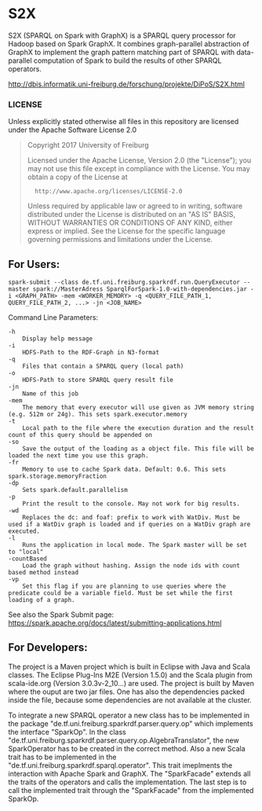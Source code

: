 # S2X

S2X (SPARQL on Spark with GraphX) is a SPARQL query processor for Hadoop based on Spark GraphX. It combines graph-parallel abstraction of GraphX to implement the graph pattern matching part of SPARQL with data-parallel computation of Spark to build the results of other SPARQL operators.

http://dbis.informatik.uni-freiburg.de/forschung/projekte/DiPoS/S2X.html

### LICENSE
Unless explicitly stated otherwise all files in this repository are licensed under the Apache Software License 2.0

>   Copyright 2017 University of Freiburg
>
>   Licensed under the Apache License, Version 2.0 (the "License");
>   you may not use this file except in compliance with the License.
>   You may obtain a copy of the License at
>
>       http://www.apache.org/licenses/LICENSE-2.0
>
>   Unless required by applicable law or agreed to in writing, software
>   distributed under the License is distributed on an "AS IS" BASIS,
>   WITHOUT WARRANTIES OR CONDITIONS OF ANY KIND, either express or implied.
>   See the License for the specific language governing permissions and
>   limitations under the License.


## For Users:

```
spark-submit --class de.tf.uni.freiburg.sparkrdf.run.QueryExecutor --master spark://MasterAdress SparqlForSpark-1.0-with-dependencies.jar -i <GRAPH_PATH> -mem <WORKER_MEMORY> -q <QUERY_FILE_PATH_1, QUERY_FILE_PATH_2, ...> -jn <JOB_NAME>
```

Command Line Parameters:

```
-h
	Display help message
-i
	HDFS-Path to the RDF-Graph in N3-format
-q
	Files that contain a SPARQL query (local path)
-o
	HDFS-Path to store SPARQL query result file
-jn
	Name of this job
-mem
	The memory that every executor will use given as JVM memory string (e.g. 512m or 24g). This sets spark.executor.memory
-t
	Local path to the file where the execution duration and the result count of this query should be appended on
-so
	Save the output of the loading as a object file. This file will be loaded the next time you use this graph.
-fr
	Memory to use to cache Spark data. Default: 0.6. This sets spark.storage.memoryFraction
-dp
	Sets spark.default.parallelism
-p
	Print the result to the console. May not work for big results.
-wd
	Replaces the dc: and foaf: prefix to work with WatDiv. Must be used if a WatDiv graph is loaded and if queries on a WatDiv graph are executed.
-l
	Runs the application in local mode. The Spark master will be set to "local"
-countBased
	Load the graph without hashing. Assign the node ids with count based method instead
-vp
	Set this flag if you are planning to use queries where the predicate could be a variable field. Must be set while the first loading of a graph.
```

See also the Spark Submit page:
https://spark.apache.org/docs/latest/submitting-applications.html


## For Developers:

The project is a Maven project which is built in Eclipse with Java and Scala classes. The Eclipse Plug-Ins M2E (Version 1.5.0) and the Scala plugin from scala-ide.org (Version 3.0.3v-2_10...) are used. The project is built by Maven where the ouput are two jar files. One has also the dependencies packed inside the file, because some dependencies are not available at the cluster.

To integrate a new SPARQL operator a new class has to be implemented in the package "de.tf.uni.freiburg.sparkrdf.parser.query.op" which implements the interface "SparkOp". In the class "de.tf.uni.freiburg.sparkrdf.parser.query.op.AlgebraTranslator", the new SparkOperator has to be created in the correct method. Also a new Scala trait has to be implemented in the "de.tf.uni.freiburg.sparkrdf.sparql.operator". This trait imeplments the interaction with Apache Spark and GraphX. The "SparkFacade" extends all the traits of the operators and calls the implementation. The last step is to call the implemented trait through the "SparkFacade" from the implemented SparkOp.
